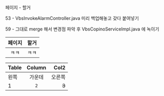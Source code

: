 
페이지 - 할거

53 - VbsInvokeAlarmController.java 미리 백업해놓고 갖다 붙여넣기

59 - 그대로 merge 해서 변경점 파악 후 VbsCopinoServiceImpl.java 에 녹이기



| 페이지 | 할거 |
:--: | :--: | 
|ㅋㅋ|ㅋㅋ|

| Table | Column |  Col2 |
| ----- | :----: | ----: |
| 왼쪽    |  가운데   |   오른쪽 |
| 1     |  `2`   | ~~3~~ |
